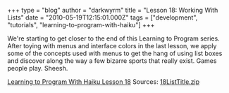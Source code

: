 +++
type = "blog"
author = "darkwyrm"
title = "Lesson 18: Working With Lists"
date = "2010-05-19T12:15:01.000Z"
tags = ["development", "tutorials", "learning-to-program-with-haiku"]
+++

We're starting to get closer to the end of this Learning to Program series. After toying with menus and interface colors in the last lesson, we apply some of the concepts used with menus to get the hang of using list boxes and discover along the way a few bizarre sports that really exist. Games people play. Sheesh.

<a href="http://darkwyrm.beemulated.net/downloads/pdf/Learning%20to%20Program%20With%20Haiku%20Lesson%2018.pdf">Learning to Program With Haiku Lesson 18</a>
Sources: <a href="http://darkwyrm.beemulated.net/downloads/pdf/18ListTitle.zip">18ListTitle.zip</a>